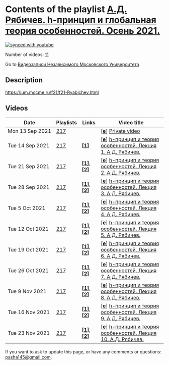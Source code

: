 # Contents of the playlist [А.Д. Рябичев. h-принцип и глобальная теория особенностей. Осень 2021.](https://www.youtube.com/playlist?list=PLp9ABVh6_x4FmjzZQ2lawtNlbcVcjnUcX)

[![synced with youtube](https://img.shields.io/github/last-commit/mathphysschool/mathphysschool.github.io/autoupdate1?label=synced%20with%20youtube)](https://github.com/mathphysschool/mathphysschool.github.io/commits/autoupdate1)

Number of videos: [11](#videos)

Go to [Видеозаписи Независимого Московского Университета](../README.md)

## Description

<https://ium.mccme.ru/f21/f21-Ryabichev.html>

## Videos

|Date|Playlists|Links|Video title|
|---|---|---|---|
| Mon&nbsp;13&nbsp;Sep&nbsp;2021 | [217](../playlists/217 "А.Д. Рябичев. h-принцип и глобальная теория особенностей. Осень 2021.") |  | [[**e**](https://studio.youtube.com/video/7JcCElgyFnI/edit "Edit")] [Private video](https://www.youtube.com/watch?v=7JcCElgyFnI&list=PLp9ABVh6_x4FmjzZQ2lawtNlbcVcjnUcX "This video is private.") |
| Tue&nbsp;14&nbsp;Sep&nbsp;2021 | [217](../playlists/217 "А.Д. Рябичев. h-принцип и глобальная теория особенностей. Осень 2021.") | [**[1]**](https://ium.mccme.ru/f21/f21-Ryabichev.html) | [[**e**](https://studio.youtube.com/video/ZxjvA9M44IE/edit "Edit")] [h-принцип и теория особенностей. Лекция 1. А.Д. Рябичев.](https://www.youtube.com/watch?v=ZxjvA9M44IE&list=PLp9ABVh6_x4FmjzZQ2lawtNlbcVcjnUcX "https://ium.mccme.ru/f21/f21-Ryabichev.html") |
| Tue&nbsp;21&nbsp;Sep&nbsp;2021 | [217](../playlists/217 "А.Д. Рябичев. h-принцип и глобальная теория особенностей. Осень 2021.") | [**[1]**](https://ium.mccme.ru/f21/f21-Ryabichev.html), [**[2]**](https://sites.google.com/179.ru/ium-h-sing/) | [[**e**](https://studio.youtube.com/video/dDUUac-M87s/edit "Edit")] [h-принцип и теория особенностей. Лекция 2. А.Д. Рябичев.](https://www.youtube.com/watch?v=dDUUac-M87s&list=PLp9ABVh6_x4FmjzZQ2lawtNlbcVcjnUcX "Лекция для 3-5 курсов.&#013;https://ium.mccme.ru/f21/f21-Ryabichev.html&#013;https://sites.google.com/179.ru/ium-h-sing/") |
| Tue&nbsp;28&nbsp;Sep&nbsp;2021 | [217](../playlists/217 "А.Д. Рябичев. h-принцип и глобальная теория особенностей. Осень 2021.") | [**[1]**](https://ium.mccme.ru/f21/f21-Ryabichev.html), [**[2]**](https://sites.google.com/179.ru/ium-h-sing/) | [[**e**](https://studio.youtube.com/video/T3a6LDX6jDQ/edit "Edit")] [h-принцип и теория особенностей. Лекция 3. А.Д. Рябичев.](https://www.youtube.com/watch?v=T3a6LDX6jDQ&list=PLp9ABVh6_x4FmjzZQ2lawtNlbcVcjnUcX "Лекция для 3-5 курсов.&#013;https://ium.mccme.ru/f21/f21-Ryabichev.html&#013;https://sites.google.com/179.ru/ium-h-sing/") |
| Tue&nbsp;5&nbsp;Oct&nbsp;2021 | [217](../playlists/217 "А.Д. Рябичев. h-принцип и глобальная теория особенностей. Осень 2021.") | [**[1]**](https://ium.mccme.ru/f21/f21-Ryabichev.html), [**[2]**](https://sites.google.com/179.ru/ium-h-sing/) | [[**e**](https://studio.youtube.com/video/LyiBpKsEXFc/edit "Edit")] [h-принцип и теория особенностей. Лекция 4. А.Д. Рябичев.](https://www.youtube.com/watch?v=LyiBpKsEXFc&list=PLp9ABVh6_x4FmjzZQ2lawtNlbcVcjnUcX "Лекция для 3-5 курсов.&#013;https://ium.mccme.ru/f21/f21-Ryabichev.html&#013;https://sites.google.com/179.ru/ium-h-sing/") |
| Tue&nbsp;12&nbsp;Oct&nbsp;2021 | [217](../playlists/217 "А.Д. Рябичев. h-принцип и глобальная теория особенностей. Осень 2021.") | [**[1]**](https://ium.mccme.ru/f21/f21-Ryabichev.html), [**[2]**](https://sites.google.com/179.ru/ium-h-sing/) | [[**e**](https://studio.youtube.com/video/l3XIbr8JwPY/edit "Edit")] [h-принцип и теория особенностей. Лекция 5. А.Д. Рябичев.](https://www.youtube.com/watch?v=l3XIbr8JwPY&list=PLp9ABVh6_x4FmjzZQ2lawtNlbcVcjnUcX "Лекция для 3-5 курсов.&#013;https://ium.mccme.ru/f21/f21-Ryabichev.html&#013;https://sites.google.com/179.ru/ium-h-sing/") |
| Tue&nbsp;19&nbsp;Oct&nbsp;2021 | [217](../playlists/217 "А.Д. Рябичев. h-принцип и глобальная теория особенностей. Осень 2021.") | [**[1]**](https://ium.mccme.ru/f21/f21-Ryabichev.html), [**[2]**](https://sites.google.com/179.ru/ium-h-sing/) | [[**e**](https://studio.youtube.com/video/9fo7BWnV6XA/edit "Edit")] [h-принцип и теория особенностей. Лекция 6. А.Д. Рябичев.](https://www.youtube.com/watch?v=9fo7BWnV6XA&list=PLp9ABVh6_x4FmjzZQ2lawtNlbcVcjnUcX "Лекция для 3-5 курсов.&#013;https://ium.mccme.ru/f21/f21-Ryabichev.html&#013;https://sites.google.com/179.ru/ium-h-sing/") |
| Tue&nbsp;26&nbsp;Oct&nbsp;2021 | [217](../playlists/217 "А.Д. Рябичев. h-принцип и глобальная теория особенностей. Осень 2021.") | [**[1]**](https://ium.mccme.ru/f21/f21-Ryabichev.html), [**[2]**](https://sites.google.com/179.ru/ium-h-sing/) | [[**e**](https://studio.youtube.com/video/sLiXKgtokMc/edit "Edit")] [h-принцип и теория особенностей. Лекция 7. А.Д. Рябичев.](https://www.youtube.com/watch?v=sLiXKgtokMc&list=PLp9ABVh6_x4FmjzZQ2lawtNlbcVcjnUcX "Лекция для 3-5 курсов.&#013;https://ium.mccme.ru/f21/f21-Ryabichev.html&#013;https://sites.google.com/179.ru/ium-h-sing/") |
| Tue&nbsp;9&nbsp;Nov&nbsp;2021 | [217](../playlists/217 "А.Д. Рябичев. h-принцип и глобальная теория особенностей. Осень 2021.") | [**[1]**](https://ium.mccme.ru/f21/f21-Ryabichev.html), [**[2]**](https://sites.google.com/179.ru/ium-h-sing/) | [[**e**](https://studio.youtube.com/video/u6PEV82WQxI/edit "Edit")] [h-принцип и теория особенностей. Лекция 8. А.Д. Рябичев.](https://www.youtube.com/watch?v=u6PEV82WQxI&list=PLp9ABVh6_x4FmjzZQ2lawtNlbcVcjnUcX "Лекция для 3-5 курсов.&#013;https://ium.mccme.ru/f21/f21-Ryabichev.html&#013;https://sites.google.com/179.ru/ium-h-sing/") |
| Tue&nbsp;16&nbsp;Nov&nbsp;2021 | [217](../playlists/217 "А.Д. Рябичев. h-принцип и глобальная теория особенностей. Осень 2021.") | [**[1]**](https://ium.mccme.ru/f21/f21-Ryabichev.html), [**[2]**](https://sites.google.com/179.ru/ium-h-sing/) | [[**e**](https://studio.youtube.com/video/bBbRTatgoyY/edit "Edit")] [h-принцип и теория особенностей. Лекция 9. А.Д. Рябичев.](https://www.youtube.com/watch?v=bBbRTatgoyY&list=PLp9ABVh6_x4FmjzZQ2lawtNlbcVcjnUcX "Лекция для 3-5 курсов.&#013;https://ium.mccme.ru/f21/f21-Ryabichev.html&#013;https://sites.google.com/179.ru/ium-h-sing/") |
| Tue&nbsp;23&nbsp;Nov&nbsp;2021 | [217](../playlists/217 "А.Д. Рябичев. h-принцип и глобальная теория особенностей. Осень 2021.") | [**[1]**](https://ium.mccme.ru/f21/f21-Ryabichev.html), [**[2]**](https://sites.google.com/179.ru/ium-h-sing/) | [[**e**](https://studio.youtube.com/video/3THVMv3K_-k/edit "Edit")] [h-принцип и теория особенностей. Лекция 10. А.Д. Рябичев.](https://www.youtube.com/watch?v=3THVMv3K_-k&list=PLp9ABVh6_x4FmjzZQ2lawtNlbcVcjnUcX "Лекция для 3-5 курсов.&#013;https://ium.mccme.ru/f21/f21-Ryabichev.html&#013;https://sites.google.com/179.ru/ium-h-sing/") |


 If you want to ask to update this page, or have any comments or questions: <pasha145@gmail.com>.